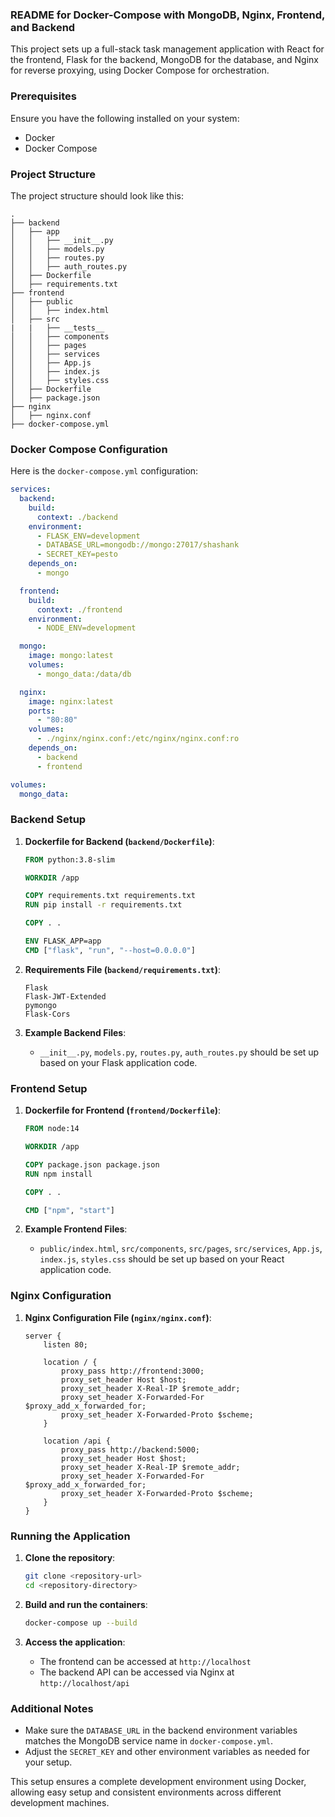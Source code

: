 ### README for Docker-Compose with MongoDB, Nginx, Frontend, and Backend

This project sets up a full-stack task management application with React for the frontend, Flask for the backend, MongoDB for the database, and Nginx for reverse proxying, using Docker Compose for orchestration.

### Prerequisites

Ensure you have the following installed on your system:

- Docker
- Docker Compose

### Project Structure

The project structure should look like this:

```
.
├── backend
│   ├── app
│   │   ├── __init__.py
│   │   ├── models.py
│   │   ├── routes.py
│   │   ├── auth_routes.py
│   ├── Dockerfile
│   ├── requirements.txt
├── frontend
│   ├── public
│   │   ├── index.html
│   ├── src
|   |   ├── __tests__
│   │   ├── components
│   │   ├── pages
│   │   ├── services
│   │   ├── App.js
│   │   ├── index.js
│   │   ├── styles.css
│   ├── Dockerfile
│   ├── package.json
├── nginx
│   ├── nginx.conf
├── docker-compose.yml
```

### Docker Compose Configuration

Here is the `docker-compose.yml` configuration:

```yaml
services:
  backend:
    build:
      context: ./backend
    environment:
      - FLASK_ENV=development
      - DATABASE_URL=mongodb://mongo:27017/shashank
      - SECRET_KEY=pesto
    depends_on:
      - mongo

  frontend:
    build:
      context: ./frontend
    environment:
      - NODE_ENV=development

  mongo:
    image: mongo:latest
    volumes:
      - mongo_data:/data/db

  nginx:
    image: nginx:latest
    ports:
      - "80:80"
    volumes:
      - ./nginx/nginx.conf:/etc/nginx/nginx.conf:ro
    depends_on:
      - backend
      - frontend

volumes:
  mongo_data:
```

### Backend Setup

1. **Dockerfile for Backend (`backend/Dockerfile`)**:

   ```dockerfile
   FROM python:3.8-slim

   WORKDIR /app

   COPY requirements.txt requirements.txt
   RUN pip install -r requirements.txt

   COPY . .

   ENV FLASK_APP=app
   CMD ["flask", "run", "--host=0.0.0.0"]
   ```

2. **Requirements File (`backend/requirements.txt`)**:

   ```plaintext
   Flask
   Flask-JWT-Extended
   pymongo
   Flask-Cors
   ```

3. **Example Backend Files**:
   - `__init__.py`, `models.py`, `routes.py`, `auth_routes.py` should be set up based on your Flask application code.

### Frontend Setup

1. **Dockerfile for Frontend (`frontend/Dockerfile`)**:

   ```dockerfile
   FROM node:14

   WORKDIR /app

   COPY package.json package.json
   RUN npm install

   COPY . .

   CMD ["npm", "start"]
   ```

2. **Example Frontend Files**:
   - `public/index.html`, `src/components`, `src/pages`, `src/services`, `App.js`, `index.js`, `styles.css` should be set up based on your React application code.

### Nginx Configuration

1. **Nginx Configuration File (`nginx/nginx.conf`)**:

   ```nginx
   server {
       listen 80;

       location / {
           proxy_pass http://frontend:3000;
           proxy_set_header Host $host;
           proxy_set_header X-Real-IP $remote_addr;
           proxy_set_header X-Forwarded-For $proxy_add_x_forwarded_for;
           proxy_set_header X-Forwarded-Proto $scheme;
       }

       location /api {
           proxy_pass http://backend:5000;
           proxy_set_header Host $host;
           proxy_set_header X-Real-IP $remote_addr;
           proxy_set_header X-Forwarded-For $proxy_add_x_forwarded_for;
           proxy_set_header X-Forwarded-Proto $scheme;
       }
   }
   ```

### Running the Application

1. **Clone the repository**:

   ```bash
   git clone <repository-url>
   cd <repository-directory>
   ```

2. **Build and run the containers**:

   ```bash
   docker-compose up --build
   ```

3. **Access the application**:
   - The frontend can be accessed at `http://localhost`
   - The backend API can be accessed via Nginx at `http://localhost/api`

### Additional Notes

- Make sure the `DATABASE_URL` in the backend environment variables matches the MongoDB service name in `docker-compose.yml`.
- Adjust the `SECRET_KEY` and other environment variables as needed for your setup.

This setup ensures a complete development environment using Docker, allowing easy setup and consistent environments across different development machines.
